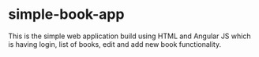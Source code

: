 # simple-book-app
This is the simple web application build using HTML and Angular JS which is having login, list of books, edit and add new book functionality.
